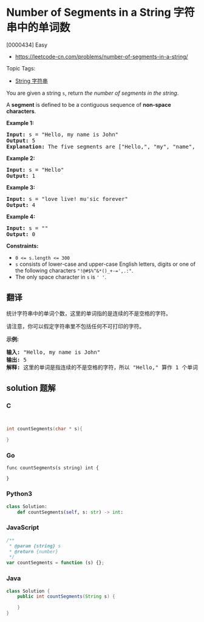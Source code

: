 # Number of Segments in a String 字符串中的单词数

[0000434] Easy

- https://leetcode-cn.com/problems/number-of-segments-in-a-string/

Topic Tags:

- [String 字符串](https://leetcode-cn.com/tag/string/)

You are given a string `s`, return _the number of segments in the string_.

A **segment** is defined to be a contiguous sequence of **non-space characters**.

**Example 1:**

<pre><strong>Input:</strong> s = "Hello, my name is John"
<strong>Output:</strong> 5
<strong>Explanation:</strong> The five segments are ["Hello,", "my", "name", "is", "John"]
</pre>

**Example 2:**

<pre><strong>Input:</strong> s = "Hello"
<strong>Output:</strong> 1
</pre>

**Example 3:**

<pre><strong>Input:</strong> s = "love live! mu'sic forever"
<strong>Output:</strong> 4
</pre>

**Example 4:**

<pre><strong>Input:</strong> s = ""
<strong>Output:</strong> 0
</pre>

**Constraints:**

- `0 <= s.length <= 300`
- `s` consists of lower-case and upper-case English letters, digits or one of the following characters `"!@#$%^&*()_+-=',.:"`.
- The only space character in `s` is `' '`.

## 翻译

统计字符串中的单词个数，这里的单词指的是连续的不是空格的字符。

请注意，你可以假定字符串里不包括任何不可打印的字符。

**示例:**

<pre><strong>输入:</strong> "Hello, my name is John"
<strong>输出:</strong> 5
<strong>解释: </strong>这里的单词是指连续的不是空格的字符，所以 "Hello," 算作 1 个单词。
</pre>

## solution 题解

### C

```c


int countSegments(char * s){

}
```

### Go

```golang
func countSegments(s string) int {

}
```

### Python3

```python
class Solution:
    def countSegments(self, s: str) -> int:
```

### JavaScript

```javascript
/**
 * @param {string} s
 * @return {number}
 */
var countSegments = function (s) {};
```

### Java

```java
class Solution {
    public int countSegments(String s) {

    }
}
```
